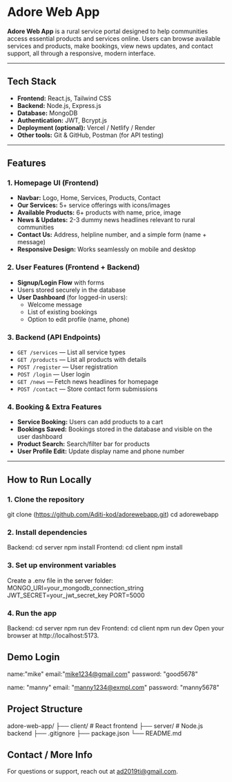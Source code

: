 # Adore Web App

**Adore Web App** is a rural service portal designed to help communities access essential products and services online. Users can browse available services and products, make bookings, view news updates, and contact support, all through a responsive, modern interface.

---

##  Tech Stack

- **Frontend:** React.js, Tailwind CSS  
- **Backend:** Node.js, Express.js  
- **Database:** MongoDB  
- **Authentication:** JWT, Bcrypt.js  
- **Deployment (optional):** Vercel / Netlify / Render  
- **Other tools:** Git & GitHub, Postman (for API testing)

---

##  Features

### 1. Homepage UI (Frontend)
- **Navbar:** Logo, Home, Services, Products, Contact  
- **Our Services:** 5+ service offerings with icons/images  
- **Available Products:** 6+ products with name, price, image  
- **News & Updates:** 2-3 dummy news headlines relevant to rural communities  
- **Contact Us:** Address, helpline number, and a simple form (name + message)  
- **Responsive Design:** Works seamlessly on mobile and desktop  

### 2. User Features (Frontend + Backend)
- **Signup/Login Flow** with forms  
- Users stored securely in the database  
- **User Dashboard** (for logged-in users):  
  - Welcome message  
  - List of existing bookings 
  - Option to edit profile (name, phone)  

### 3. Backend (API Endpoints)
- `GET /services` — List all service types  
- `GET /products` — List all products with details  
- `POST /register` — User registration  
- `POST /login` — User login  
- `GET /news` — Fetch news headlines for homepage  
- `POST /contact` — Store contact form submissions  

### 4. Booking & Extra Features
- **Service Booking:** Users can add products to a cart  
- **Bookings Saved:** Bookings stored in the database and visible on the user dashboard  
- **Product Search:** Search/filter bar for products  
- **User Profile Edit:** Update display name and phone number  

---

##  How to Run Locally

### 1. Clone the repository
git clone (https://github.com/Aditi-kod/adorewebapp.git)
cd adorewebapp
### 2. Install dependencies
Backend:
cd server
npm install
Frontend:
cd client
npm install
### 3. Set up environment variables
Create a .env file in the server folder:
MONGO_URI=your_mongodb_connection_string
JWT_SECRET=your_jwt_secret_key
PORT=5000
### 4. Run the app
Backend:
cd server
npm run dev
Frontend:
cd client
npm run dev
Open your browser at http://localhost:5173.

## Demo Login

name:"mike"
email:"mike1234@gmail.com"
password: "good5678"

name: "manny"
email: "manny1234@exmpl.com"
password: "manny5678"

## Project Structure

adore-web-app/
├── client/          # React frontend
├── server/          # Node.js backend
├── .gitignore
├── package.json
└── README.md

## Contact / More Info
For questions or support, reach out at ad2019ti@gmail.com.
